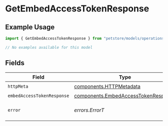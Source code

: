 # GetEmbedAccessTokenResponse

## Example Usage

```typescript
import { GetEmbedAccessTokenResponse } from "petstore/models/operations";

// No examples available for this model
```

## Fields

| Field                                                                                      | Type                                                                                       | Required                                                                                   | Description                                                                                |
| ------------------------------------------------------------------------------------------ | ------------------------------------------------------------------------------------------ | ------------------------------------------------------------------------------------------ | ------------------------------------------------------------------------------------------ |
| `httpMeta`                                                                                 | [components.HTTPMetadata](../../models/components/httpmetadata.md)                         | :heavy_check_mark:                                                                         | N/A                                                                                        |
| `embedAccessTokenResponse`                                                                 | [components.EmbedAccessTokenResponse](../../models/components/embedaccesstokenresponse.md) | :heavy_minus_sign:                                                                         | OK                                                                                         |
| `error`                                                                                    | *errors.ErrorT*                                                                            | :heavy_minus_sign:                                                                         | Default error response                                                                     |